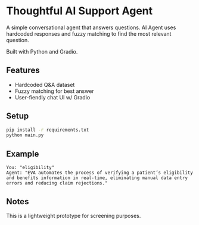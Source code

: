 # Thoughtful AI Support Agent

A simple conversational agent that answers questions. 
AI Agent uses hardcoded responses and fuzzy matching to find the most relevant question.

Built with Python and Gradio.

## Features
- Hardcoded Q&A dataset
- Fuzzy matching for best answer
- User-fiendly chat UI w/ Gradio

## Setup
```bash
pip install -r requirements.txt
python main.py
```

## Example
```
You: "eligibility"
Agent: "EVA automates the process of verifying a patient’s eligibility and benefits information in real-time, eliminating manual data entry errors and reducing claim rejections."
```

## Notes
This is a lightweight prototype for screening purposes.

